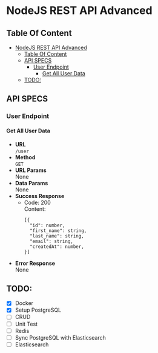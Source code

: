 # NodeJS REST API Advanced

## Table Of Content
- [NodeJS REST API Advanced](#nodejs-rest-api-advanced)
  - [Table Of Content](#table-of-content)
  - [API SPECS](#api-specs)
    - [User Endpoint](#user-endpoint)
      - [Get All User Data](#get-all-user-data)
  - [TODO:](#todo)

## API SPECS

### User Endpoint
#### Get All User Data
* **URL** <br>
  `/user`
* **Method** <br>
  `GET`
* **URL Params** <br>
  None
* **Data Params** <br>
  None
* **Success Response** <br>
  * Code: 200 <br>
    Content:
    ```
    [{
      "id": number,
      "first_name": string,
      "last_name": string,
      "email": string,
      "createdAt": number,
    }]
    ```
* **Error Response** <br>
  None

## TODO:
- [x] Docker
- [x] Setup PostgreSQL
- [ ] CRUD
- [ ] Unit Test
- [ ] Redis
- [ ] Sync PostgreSQL with Elasticsearch
- [ ] Elasticsearch
